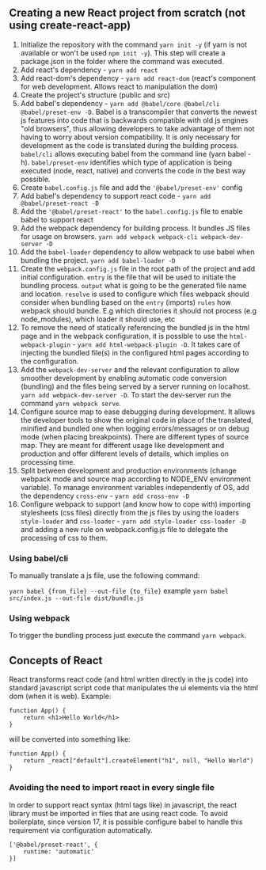 ## Creating a new React project from scratch (not using create-react-app)

1. Initialize the repository with the command `yarn init -y` (if yarn is not available or won't be used `npm init -y`). This step will create a package.json in the folder where the command was executed.
2. Add react's dependency - `yarn add react`
3. Add react-dom's dependency - `yarn add react-dom` (react's component for web development. Allows react to manipulation the dom)
4. Create the project's structure (public and src)
5. Add babel's dependency - `yarn add @babel/core @babel/cli @babel/preset-env -D`. Babel is a transcompiler that converts the newest js features into code that is backwards compatible with old js engines "old browsers", thus allowing developers to take advantage of them not having to worry about version compatibility. It is only necessary for development as the code is translated during the building process.
`babel/cli` allows executing babel from the command line (yarn babel -h). `babel/preset-env` identifies which type of application is being executed (node, react, native) and converts the code in the best way possible.
6. Create `babel.config.js` file and add the `'@babel/preset-env'` config
7. Add babel's dependency to support react code - `yarn add @babel/preset-react -D`
8. Add the `'@babel/preset-react'` to the `babel.config.js` file to enable babel to support react
9. Add the webpack dependency for building process. It bundles JS files for usage on browsers. `yarn add webpack webpack-cli webpack-dev-server -D`
10. Add the `babel-loader` dependency to allow webpack to use babel when bundling the project. `yarn add babel-loader -D`
11. Create the `webpack.config.js` file in the root path of the project and add initial configuration.
`entry` is the file that will be used to initiate the bundling process. 
`output` what is going to be the generated file name and location. 
`resolve` is used to configure which files webpack should consider when bundling based on the `entry` (imports)
`rules` how webpack should bundle. E.g which directories it should not process (e.g node_modules), which loader it should use, etc 
12. To remove the need of statically referencing the bundled js in the html page and in the webpack configuration, it is possible to use the  `html-webpack-plugin` - `yarn add html-webpack-plugin -D`. It takes care of injecting the bundled file(s) in the configured html pages according to the configuration. 
13. Add the `webpack-dev-server` and the relevant configuration to allow smoother development by enabling automatic code conversion (bundling) and the files being served by a server running on localhost. `yarn add webpack-dev-server -D`. To start the dev-server run the command `yarn webpack serve`.
14. Configure source map to ease debugging during development. It allows the developer tools to show the original code in place of the translated, minified and bundled one when logging errors/messages or on debug mode (when placing breakpoints). There are different types of source map. They are meant for different usage like development and production and offer different levels of details, which implies on processing time.  
15. Split between development and production environments (change webpack mode and source map according to NODE_ENV environment variable). To manage environment variables independently of OS, add the dependency `cross-env` - `yarn add cross-env -D`
16. Configure webpack to support (and know how to cope with) importing stylesheets (css files) directly from the js files by using the loaders `style-loader` and `css-loader` - `yarn add style-loader css-loader -D` and adding a new rule on webpack.config.js file to delegate the processing of css to them.


### Using babel/cli
To manually translate a js file, use the following command:

`yarn babel {from_file} --out-file {to_file}` example `yarn babel src/index.js --out-file dist/bundle.js`

### Using webpack
To trigger the bundling process just execute the command `yarn webpack`.

## Concepts of React

React transforms react code (and html written directly in the js code) into standard javascript script code that manipulates the ui elements via the html dom (when it is web).
Example:
```
function App() {
    return <h1>Hello World</h1>
}
```

will be converted into something like:
```
function App() {
    return _react["default"].createElement("h1", null, "Hello World")
}
```

### Avoiding the need to import react in every single file

In order to support react syntax (html tags like) in javascript, the react library must be imported in files that are using react code. 
To avoid boilerplate, since version 17, it is possible configure babel to handle this requirement via configuration automatically.

```
['@babel/preset-react', {
    runtime: 'automatic'
}]
```